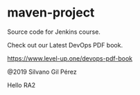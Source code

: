# maven-project
Source code for Jenkins course. 

Check out our Latest DevOps PDF book.

https://www.level-up.one/devops-pdf-book

@2019 Silvano Gil Pérez

Hello RA2
